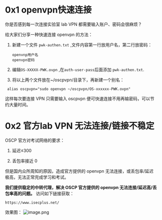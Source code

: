 # 0x1 openvpn快速连接

你是否感到每一次连接实验室 lab VPN 都需要输入账户、密码会很麻烦？

给大家们分享一种快速连接 openvpn 的方法：

1. 新建一个文件  `pwk-authen.txt` ,文件内容第一行放用户名，第二行放密码：

    ```
    openvnp用户名
    openvpn密码
    ```

2. 编辑`OS-XXXXX-PWK.ovpn` ,在`auth-user-pass`后面添加 `pwk-authen.txt`.

3. 将以上两个文件放在~/oscpvpn/目录下，再新建一个别名：

```
 alias oscpvpn="sudo openvpn ~/oscpvpn/OS-xxxxxx-PWK.ovpn"
```

这样每次要连接 VPN 只需要输入 oscpvpn 便可快速连接不用再输密码，可以节约大量时间。

# 0x2  官方lab VPN 无法连接/链接不稳定

OSCP 官方对考试网络的要求：

1. 延迟≤300

2. 丢包率接近 0

但是国内众所周知的原因，造成官方提供的 openvpn 无法连接，或丢包率/延迟极高，无法正常完成学习和考试。

**我们提供稳定的中转代理，解决 OSCP 官方提供的 openvpn 无法连接/延迟高/丢包率高的问题。**
访问如下链接获取：

```
https://www.isecplus.net/
```

效果图：
![image.png](https://i.loli.net/2020/06/21/oe57HJ8kiQyr19T.png)

